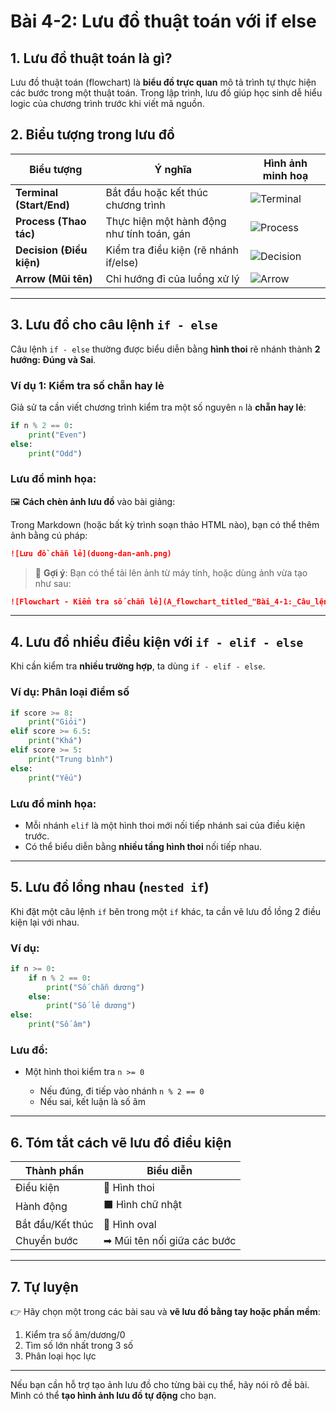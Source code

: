 
# **Bài 4-2: Lưu đồ thuật toán với if else**

## 1. **Lưu đồ thuật toán là gì?**

Lưu đồ thuật toán (flowchart) là **biểu đồ trực quan** mô tả trình tự thực hiện các bước trong một thuật toán. Trong lập trình, lưu đồ giúp học sinh dễ hiểu logic của chương trình trước khi viết mã nguồn.

## 2. **Biểu tượng trong lưu đồ**

| **Biểu tượng**           | **Ý nghĩa**                                | **Hình ảnh minh hoạ**                        |
| ------------------------ | ------------------------------------------ | -------------------------------------------- |
| **Terminal (Start/End)** | Bắt đầu hoặc kết thúc chương trình         | ![Terminal](https://i.imgur.com/9RIhZDf.png) |
| **Process (Thao tác)**   | Thực hiện một hành động như tính toán, gán | ![Process](https://i.imgur.com/ykqkHf3.png)  |
| **Decision (Điều kiện)** | Kiểm tra điều kiện (rẽ nhánh if/else)      | ![Decision](https://i.imgur.com/2MrEayh.png) |
| **Arrow (Mũi tên)**      | Chỉ hướng đi của luồng xử lý               | ![Arrow](https://i.imgur.com/c93fA4R.png)    |

---

## 3. **Lưu đồ cho câu lệnh `if - else`**

Câu lệnh `if - else` thường được biểu diễn bằng **hình thoi** rẽ nhánh thành **2 hướng: Đúng và Sai**.

### Ví dụ 1: Kiểm tra số chẵn hay lẻ

Giả sử ta cần viết chương trình kiểm tra một số nguyên `n` là **chẵn hay lẻ**:

```python
if n % 2 == 0:
    print("Even")
else:
    print("Odd")
```

### Lưu đồ minh họa:

🖼️ **Cách chèn ảnh lưu đồ** vào bài giảng:

Trong Markdown (hoặc bất kỳ trình soạn thảo HTML nào), bạn có thể thêm ảnh bằng cú pháp:

```markdown
![Lưu đồ chẵn lẻ](duong-dan-anh.png)
```

> 📝 **Gợi ý**: Bạn có thể tải lên ảnh từ máy tính, hoặc dùng ảnh vừa tạo như sau:

```markdown
![Flowchart - Kiểm tra số chẵn lẻ](A_flowchart_titled_"Bài_4-1:_Câu_lệnh_điều_kiện_tr.png)
```

---

## 4. **Lưu đồ nhiều điều kiện với `if - elif - else`**

Khi cần kiểm tra **nhiều trường hợp**, ta dùng `if - elif - else`.

### Ví dụ: Phân loại điểm số

```python
if score >= 8:
    print("Giỏi")
elif score >= 6.5:
    print("Khá")
elif score >= 5:
    print("Trung bình")
else:
    print("Yếu")
```

### Lưu đồ minh họa:

* Mỗi nhánh `elif` là một hình thoi mới nối tiếp nhánh sai của điều kiện trước.
* Có thể biểu diễn bằng **nhiều tầng hình thoi** nối tiếp nhau.

---

## 5. **Lưu đồ lồng nhau (`nested if`)**

Khi đặt một câu lệnh `if` bên trong một `if` khác, ta cần vẽ lưu đồ lồng 2 điều kiện lại với nhau.

### Ví dụ:

```python
if n >= 0:
    if n % 2 == 0:
        print("Số chẵn dương")
    else:
        print("Số lẻ dương")
else:
    print("Số âm")
```

### Lưu đồ:

* Một hình thoi kiểm tra `n >= 0`

  * Nếu đúng, đi tiếp vào nhánh `n % 2 == 0`
  * Nếu sai, kết luận là số âm

---

## 6. **Tóm tắt cách vẽ lưu đồ điều kiện**

| Thành phần       | Biểu diễn                   |
| ---------------- | --------------------------- |
| Điều kiện        | 🔷 Hình thoi                |
| Hành động        | ⬛ Hình chữ nhật             |
| Bắt đầu/Kết thúc | 🔽 Hình oval                |
| Chuyển bước      | ➡ Mũi tên nối giữa các bước |

---

## 7. **Tự luyện**

👉 Hãy chọn một trong các bài sau và **vẽ lưu đồ bằng tay hoặc phần mềm**:

1. Kiểm tra số âm/dương/0
2. Tìm số lớn nhất trong 3 số
3. Phân loại học lực

---

Nếu bạn cần hỗ trợ tạo ảnh lưu đồ cho từng bài cụ thể, hãy nói rõ đề bài. Mình có thể **tạo hình ảnh lưu đồ tự động** cho bạn.
